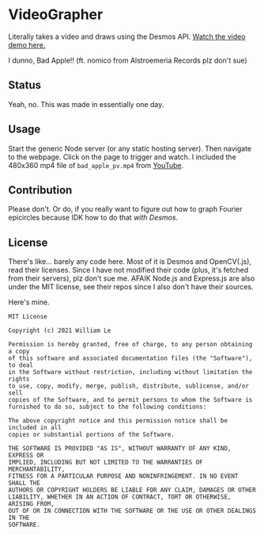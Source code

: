 # VideoGrapher
Literally takes a video and draws using the Desmos API.
[Watch the video demo here.](https://williamle.com/BadAppleDesmos.mp4)

I dunno, Bad Apple!!
(ft. nomico from Alstroemeria Records plz don't sue)

## Status
Yeah, no. This was made in essentially one day.

## Usage
Start the generic Node server (or any static hosting server). Then navigate to the webpage. Click on the page to trigger and watch.
I included the 480x360 mp4 file of `bad_apple_pv.mp4` from [YouTube](https://www.youtube.com/watch?v=FtutLA63Cp8).

## Contribution
Please don't. Or do, if you really want to figure out how to graph Fourier epicircles because IDK how to do that *with Desmos*.

## License
There's like... barely any code here. Most of it is Desmos and OpenCV(.js), read their licenses. Since I have not modified their code (plus, it's fetched from their servers), plz don't sue me.
AFAIK Node.js and Express.js are also under the MIT license, see their repos since I also don't have their sources.

Here's mine.
```
MIT License

Copyright (c) 2021 William Le

Permission is hereby granted, free of charge, to any person obtaining a copy
of this software and associated documentation files (the "Software"), to deal
in the Software without restriction, including without limitation the rights
to use, copy, modify, merge, publish, distribute, sublicense, and/or sell
copies of the Software, and to permit persons to whom the Software is
furnished to do so, subject to the following conditions:

The above copyright notice and this permission notice shall be included in all
copies or substantial portions of the Software.

THE SOFTWARE IS PROVIDED "AS IS", WITHOUT WARRANTY OF ANY KIND, EXPRESS OR
IMPLIED, INCLUDING BUT NOT LIMITED TO THE WARRANTIES OF MERCHANTABILITY,
FITNESS FOR A PARTICULAR PURPOSE AND NONINFRINGEMENT. IN NO EVENT SHALL THE
AUTHORS OR COPYRIGHT HOLDERS BE LIABLE FOR ANY CLAIM, DAMAGES OR OTHER
LIABILITY, WHETHER IN AN ACTION OF CONTRACT, TORT OR OTHERWISE, ARISING FROM,
OUT OF OR IN CONNECTION WITH THE SOFTWARE OR THE USE OR OTHER DEALINGS IN THE
SOFTWARE.
```
